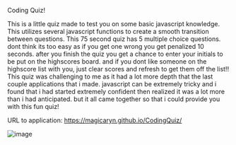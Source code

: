 Coding Quiz!

This is a little quiz made to test you on some basic javascript knowledge. This utilizes several javascript functions to create a smooth transition between questions. This 75 second quiz has 5 multiple choice questions. dont think its too easy as if you get one wrong you get penalized 10 seconds. after you finish the quiz you get a chance to enter your initials to be put on the highscores board. and if you dont like someone on the highscore list with you, just clear scores and refresh to get them off the list!!
This quiz was challenging to me as it had a lot more depth that the last couple applications that i made. javascript can be extremely tricky and i found that i had started extremely confident then realized it was a lot more than i had anticipated. but it all came together so that i could provide you with this fun quiz!

URL to application: https://magicaryn.github.io/CodingQuiz/

![image](https://github.com/Magicaryn/CodingQuiz/assets/150097400/4de6592e-aafd-4478-9550-c46a9096446b)